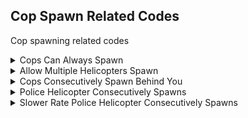 ## Cop Spawn Related Codes

Cop spawning related codes

<details>
<summary>Cops Can Always Spawn</summary>

Allow cops to always be able to spawn, event/mode and limits in specific scenarios. This code is included in "Cops Consecutively Spawn Behind You" and both "Police Helicopter Consecutively Spawns" code when they're enabled by button activator

```powerpc
0400D16C 38600001 
0400D170 4E800020
```
</details>

<details>
<summary>Allow Multiple Helicopters Spawn</summary>

Allows more than one helicopter to spawn. This code is enabled when both "Police Helicopter Consecutively Spawns" codes are enabled by button activator

```powerpc
040102A4 38600000
```
</details>

<details>
<summary>Cops Consecutively Spawn Behind You</summary>

Force cops to consecutively spawn behind you. No new cops can spawn when the max limit of vehicles is reached at the moment (14). "Force Start Pursuit" and "Cops Can Always Spawn" are included in this code when it's enabled
by button activator. Can be used with "Slower Rate Police Helicopter Consecutively Spawns" to consecutively spawn helicopters too, use the slower rate one to prioritize cop cars (read explanation on the code itself).
Press Classic Controller D-Pad Down and R to enable it and disable it. If you want to make this code always enabled without the requirement of buttons, remove 1st line and then remove CC000000 00000000 
line and all lines below it. If you want to change the controller or button, read the "Button Activator.txt" file inside of the Code Pack RAR

```powerpc
28642A1A BDFF4200
0400D16C 38600001 
0400D170 4E800020
04013D0C 48000028
04013D38 60000000
04013F54 60000000
04014848 48000020
042E7254 2C03000F
042E725C 3BC3FFF1 
047068F0 00000000
CC000000 00000000
0400D16C 9421FFD0
0400D170 7C0802A6
04013D0C 41820028
04013D38 4182001C
04013F54 40820010
04014848 41820048
042E7254 2C03000E
042E725C 3BC3FFF2 
047068F0 43C80000
E0000000 00000000
```
</details>

<details>
<summary>Police Helicopter Consecutively Spawns</summary>

Force helicopters to consecutively spawn. If you want to use this with "Cops Consecutively Spawn Behind You", use the "Slower Rate Police Helicopter Consecutively Spawns" code instead because 
this code here will spawn helicopters at the same rate cop cars are spawned, therefore, both helicopters and cop cars will spawn at the same time and there will be less cop cars because there are 
helicopters active and the game has a max limit of vehicles (13, which I couldn't allocate more unfortunately, though I was able to add one more without crash, included in cop spawn code) so to have 
more cop cars but still have few helicopters, use the code below. "Allow Multiple Helicopter Spawn" is included in this code when it's enabld by button activator.
Press Classic Controller D-Pad Down and R to enable it and disable it. If you want to make this code always enabled without the requirement of buttons, remove 1st line and then remove CC000000 00000000 
line and all lines below it. If you want to change the controller or button, read the "Button Activator.txt" file inside of the Code Pack RAR

```powerpc
28642A1A BDFF4200
040102A4 38600000
04012E68 38A00000
04012E6C 48000024
0400FFDC 60000000
04014848 48000020
CC000000 00000000
040102A4 48030C59
04012E68 7C030000
04012E6C 40800030
0400FFDC 40820014
04014848 41820048
E0000000 00000000
```
</details>

<details>
<summary>Slower Rate Police Helicopter Consecutively Spawns</summary>

Force helicopters to consecutively spawn but with a slower rate still fast enough. Made this to be used with "Cops Consecutively Spawn Behind You" code. Explanation of why you should use
this code instead of the one above is on explanation of "Police Helicopter Consecutively Spawns" code. "Allow Multiple Helicopter Spawn" is included in this code when enabled by button activator.
No new helis can spawn when the max limit of pursuit vehicles is reached at the moment.
Rate delay is set to 3, the higher the value is, the slower the rate is. You can modify the rate by modifying "03" from "2C030003" to your desired value.
Press Classic Controller D-Pad Down and R to enable it and disable it. If you want to make this code always enabled without the requirement of buttons, remove 1st line and then remove CC000000 00000000 
line and all lines below it. If you want to change the controller or button, read the "Button Activator.txt" file inside of the Code Pack RAR

```powerpc
28642A1A BDFF4200
C200FFD8 00000004
3D808000 886C1858
38630001 2C030003
41800008 38600000
986C1858 00000000
040102A4 38600000
04012E68 38A00000
04012E6C 48000024
04014848 48000020
CC000000 00000000
0400FFD8 7C1F1840
040102A4 48030C59
04012E68 7C030000
04012E6C 40800030
04014848 41820048
E0000000 00000000
```
</details>




